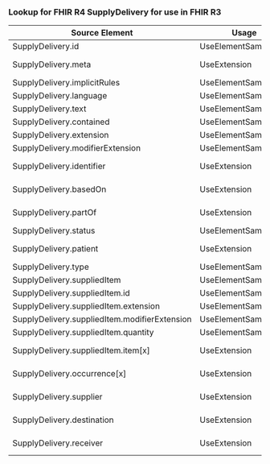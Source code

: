 ### Lookup for FHIR R4 SupplyDelivery for use in FHIR R3

| Source Element | Usage | Target |
| -------------- | ----- | ------ |
| SupplyDelivery.id | UseElementSameName | SupplyDelivery.id |
| SupplyDelivery.meta | UseExtension | http://hl7.org/fhir/4.0/StructureDefinition/extension-SupplyDelivery.meta |
| SupplyDelivery.implicitRules | UseElementSameName | SupplyDelivery.implicitRules |
| SupplyDelivery.language | UseElementSameName | SupplyDelivery.language |
| SupplyDelivery.text | UseElementSameName | SupplyDelivery.text |
| SupplyDelivery.contained | UseElementSameName | SupplyDelivery.contained |
| SupplyDelivery.extension | UseElementSameName | SupplyDelivery.extension |
| SupplyDelivery.modifierExtension | UseElementSameName | SupplyDelivery.modifierExtension |
| SupplyDelivery.identifier | UseExtension | http://hl7.org/fhir/4.0/StructureDefinition/extension-SupplyDelivery.identifier |
| SupplyDelivery.basedOn | UseExtension | http://hl7.org/fhir/4.0/StructureDefinition/extension-SupplyDelivery.basedOn |
| SupplyDelivery.partOf | UseExtension | http://hl7.org/fhir/4.0/StructureDefinition/extension-SupplyDelivery.partOf |
| SupplyDelivery.status | UseElementSameName | SupplyDelivery.status |
| SupplyDelivery.patient | UseExtension | http://hl7.org/fhir/4.0/StructureDefinition/extension-SupplyDelivery.patient |
| SupplyDelivery.type | UseElementSameName | SupplyDelivery.type |
| SupplyDelivery.suppliedItem | UseElementSameName | SupplyDelivery.suppliedItem |
| SupplyDelivery.suppliedItem.id | UseElementSameName | SupplyDelivery.suppliedItem.id |
| SupplyDelivery.suppliedItem.extension | UseElementSameName | SupplyDelivery.suppliedItem.extension |
| SupplyDelivery.suppliedItem.modifierExtension | UseElementSameName | SupplyDelivery.suppliedItem.modifierExtension |
| SupplyDelivery.suppliedItem.quantity | UseElementSameName | SupplyDelivery.suppliedItem.quantity |
| SupplyDelivery.suppliedItem.item[x] | UseExtension | http://hl7.org/fhir/4.0/StructureDefinition/extension-SupplyDelivery.suppliedItem.item |
| SupplyDelivery.occurrence[x] | UseExtension | http://hl7.org/fhir/4.0/StructureDefinition/extension-SupplyDelivery.occurrence |
| SupplyDelivery.supplier | UseExtension | http://hl7.org/fhir/4.0/StructureDefinition/extension-SupplyDelivery.supplier |
| SupplyDelivery.destination | UseExtension | http://hl7.org/fhir/4.0/StructureDefinition/extension-SupplyDelivery.destination |
| SupplyDelivery.receiver | UseExtension | http://hl7.org/fhir/4.0/StructureDefinition/extension-SupplyDelivery.receiver |
